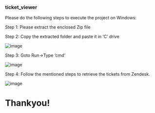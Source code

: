 ### ticket_viewer

 Please do the following steps to execute the project on Windows:

 Step 1: Please extract the enclosed Zip file


 Step 2: Copy the extracted folder and paste it in ‘C’ drive


![image](https://user-images.githubusercontent.com/69216463/143729337-63383d96-b0c8-45de-a9ae-6d9c4eacfbfa.png)


 Step 3: Goto Run->Type ‘cmd’


![image](https://user-images.githubusercontent.com/69216463/143729349-45e28ed2-3258-4efc-a704-2522575d7300.png)


 Step 4: Follow the mentioned steps to retrieve the tickets from Zendesk.


![image](https://user-images.githubusercontent.com/69216463/143729366-768b8835-62c6-4b6c-81a7-6c69c42bc304.png)


# Thankyou!

